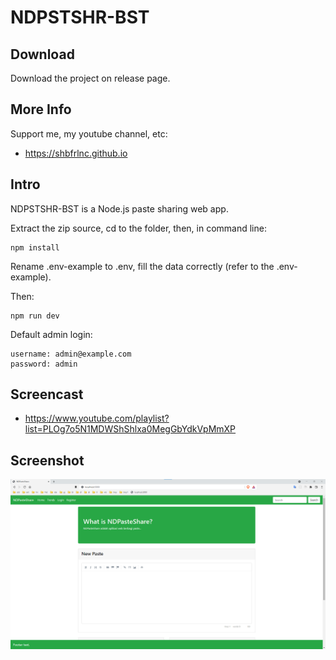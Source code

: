 # NDPSTSHR-BST

## Download

Download the project on release page.

## More Info

Support me, my youtube channel, etc:

- https://shbfrlnc.github.io

## Intro

NDPSTSHR-BST is a Node.js paste sharing web app.

Extract the zip source, cd to the folder, then, in command line:

```
npm install
```

Rename .env-example to .env,  fill the data correctly (refer to the .env-example).

Then:

```
npm run dev
```

Default admin login:

```
username: admin@example.com
password: admin
```

## Screencast

- https://www.youtube.com/playlist?list=PLOg7o5N1MDWShShlxa0MegGbYdkVpMmXP

## Screenshot

![ScreenShot](assets/NDPSTSHR1.png?raw=true)